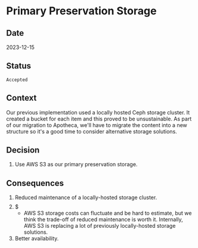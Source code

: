 # Primary Preservation Storage

## Date
2023-12-15

## Status
`Accepted`

## Context
Our previous implementation used a locally hosted Ceph storage cluster. It created a bucket for each item and this proved to be unsustainable. As part of our migration to Apotheca, we'll have to migrate the content into a new structure so it's a good time to consider alternative storage solutions.

## Decision
1. Use AWS S3 as our primary preservation storage.

## Consequences
1. Reduced maintenance of a locally-hosted storage cluster.
2. $$$$$
   - AWS S3 storage costs can fluctuate and be hard to estimate, but we think the trade-off of reduced maintenance is worth it. Internally, AWS S3 is replacing a lot of previously locally-hosted storage solutions.
3. Better availability.

